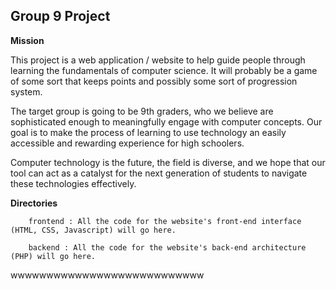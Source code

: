 ## Group 9 Project

__Mission__

This project is a web application / website to help guide people through learning the fundamentals of computer science. It will probably be a game of some sort that keeps points and possibly some sort of progression system.

The target group is going to be 9th graders, who we believe are sophisticated enough to meaningfully engage with computer concepts. Our goal is to make the process of learning to use technology an easily accessible and rewarding experience for high schoolers.
        	
Computer technology is the future, the field is diverse, and we hope that our tool can act as a catalyst for the next generation of students to navigate these technologies effectively.
 
__Directories__

        frontend : All the code for the website's front-end interface (HTML, CSS, Javascript) will go here.

        backend : All the code for the website's back-end architecture (PHP) will go here.

wwwwwwwwwwwwwwwwwwwwwwwwwww
